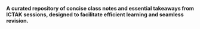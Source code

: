 **A curated repository of concise class notes and essential takeaways from ICTAK sessions, designed to facilitate efficient learning and seamless revision.**
